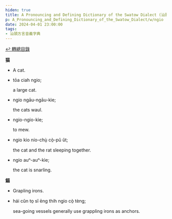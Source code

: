 ```yaml
---
hiden: true
title: A Pronouncing and Defining Dictionary of the Swatow Dialect (汕頭方言音義字典) / ngio
p: A_Pronouncing_and_Defining_Dictionary_of_the_Swatow_Dialect/w/ngio
date: 2024-04-01 23:00:00
tags: 
- 汕頭方言音義字典
---
```


[↩️ 轉總目錄](/A_Pronouncing_and_Defining_Dictionary_of_the_Swatow_Dialect)


**猫**
- A cat.

- tōa ciah ngio;

  a large cat.

- ngio ngāu-ngāu-kìe;

  the cats waul.

- ngio-ngio-kìe;

  to mew.

- ngio kio nío-chṳ̀ cò̤-pû ût;

  the cat and the rat sleeping together.

- ngio auⁿ-auⁿ-kìe;

  the cat is snarling.

**錨**
- Grapling irons.

- hái cûn to̤ sĭ ēng thih ngio cò̤ tèng;

  sea-going vessels generally use grappling irons as anchors.